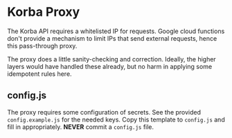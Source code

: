 Korba Proxy
===========

The Korba API requires a whitelisted IP for requests. Google cloud functions
don't provide a mechanism to limit IPs that send external requests, hence this
pass-through proxy.

The proxy does a little sanity-checking and correction. Ideally, the higher
layers would have handled these already, but no harm in applying some
idempotent rules here.


config.js
---------

The proxy requires some configuration of secrets. See the provided
`config.example.js` for the needed keys. Copy this template to `config.js` and
fill in appropriately. **NEVER** commit a `config.js` file.
